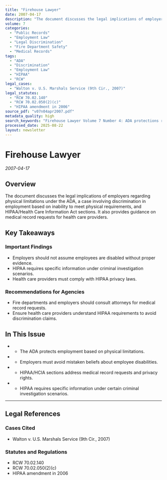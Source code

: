 ```yaml
---
title: "Firehouse Lawyer"
date: 2007-04-17
description: "The document discusses the legal implications of employers regarding physical limitations under the ADA, a case involving discrimination in employment based on inability to meet physical requirements, and HIPAA/Health Care Information Act sections. It also provides guidance on medical record requests for health care providers."
volume: 7
categories:
  - "Public Records"
  - "Employment Law"
  - "Legal Discrimination"
  - "Fire Department Safety"
  - "Medical Records"
tags:
  - "ADA"
  - "Discrimination"
  - "Employment Law"
  - "HIPAA"
  - "RCW"
legal_cases:
  - "Walton v. U.S. Marshals Service (9th Cir., 2007)"
legal_statutes:
  - "RCW 70.02.140"
  - "RCW 70.02.050(2)(c)"
  - "HIPAA amendment in 2006"
source_pdf: "v07n04apr2007.pdf"
metadata_quality: high
search_keywords: "Firehouse Lawyer Volume 7 Number 4: ADA protections regarding physical limitations, employment discrimination cases, HIPAA/HCIA sections, HIPAA medical record requirements, and legal considerations fo..."
processed_date: 2025-08-22
layout: newsletter
---
```


# Firehouse Lawyer

*2007-04-17*

## Overview

The document discusses the legal implications of employers regarding physical limitations under the ADA, a case involving discrimination in employment based on inability to meet physical requirements, and HIPAA/Health Care Information Act sections. It also provides guidance on medical record requests for health care providers.

## Key Takeaways

### Important Findings

- Employers should not assume employees are disabled without proper evidence.
- HIPAA requires specific information under criminal investigation scenarios.
- Health care providers must comply with HIPAA privacy laws.

### Recommendations for Agencies

- Fire departments and employers should consult attorneys for medical record requests.
- Ensure health care providers understand HIPAA requirements to avoid discrimination claims.

## In This Issue

- - The ADA protects employment based on physical limitations.
- - Employers must avoid mistaken beliefs about employee disabilities.
- - HIPAA/HCIA sections address medical record requests and privacy rights.
- - HIPAA requires specific information under certain criminal investigation scenarios.

---

## Legal References

### Cases Cited

- Walton v. U.S. Marshals Service (9th Cir., 2007)

### Statutes and Regulations

- RCW 70.02.140
- RCW 70.02.050(2)(c)
- HIPAA amendment in 2006

